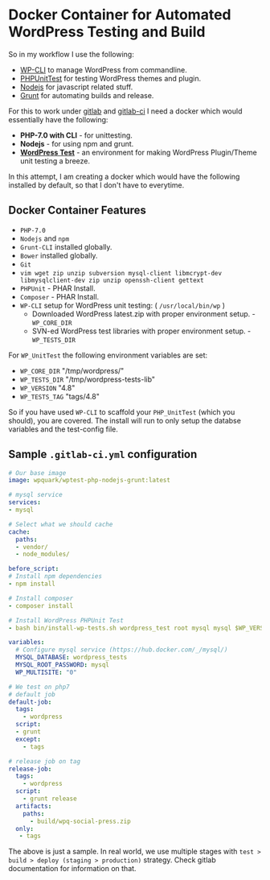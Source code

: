 # Docker Container for Automated WordPress Testing and Build

So in my workflow I use the following:

* [WP-CLI](http://wp-cli.org/) to manage WordPress from commandline.
* [PHPUnitTest](https://phpunit.de/) for testing WordPress themes and plugin.
* [Nodejs](https://nodejs.org/en/) for javascript related stuff.
* [Grunt](https://gruntjs.com/) for automating builds and release.

For this to work under [gitlab](https://about.gitlab.com/) and [gitlab-ci](https://about.gitlab.com/features/gitlab-ci-cd/) I need a docker which would essentially have the following:

* **PHP-7.0 with CLI** - for unittesting.
* **Nodejs** - for using npm and grunt.
* **[WordPress Test](https://make.wordpress.org/cli/handbook/plugin-unit-tests/)** - an environment for making WordPress Plugin/Theme unit testing a breeze.

In this attempt, I am creating a docker which would have the following installed by default, so that I don't have to everytime.

## Docker Container Features

* `PHP-7.0`
* `Nodejs` and `npm`
* `Grunt-CLI` installed globally.
* `Bower` installed globally.
* `Git`
* `vim wget zip unzip subversion mysql-client libmcrypt-dev libmysqlclient-dev zip unzip openssh-client gettext`
* `PHPUnit` - PHAR Install.
* `Composer` - PHAR Install.
* `WP-CLI` setup for WordPress unit testing: ( `/usr/local/bin/wp` )
	* Downloaded WordPress latest.zip with proper environment setup. - `WP_CORE_DIR`
	* SVN-ed WordPress test libraries with proper environment setup. - `WP_TESTS_DIR`

For `WP_UnitTest` the following environment variables are set:

* `WP_CORE_DIR` "/tmp/wordpress/"
* `WP_TESTS_DIR` "/tmp/wordpress-tests-lib"
* `WP_VERSION` "4.8"
* `WP_TESTS_TAG` "tags/4.8"

So if you have used `WP-CLI` to scaffold your `PHP_UnitTest` (which you should), you are covered. The install will run to only setup the databse variables and the test-config file.

## Sample `.gitlab-ci.yml` configuration

```yaml
# Our base image
image: wpquark/wptest-php-nodejs-grunt:latest

# mysql service
services:
- mysql

# Select what we should cache
cache:
  paths:
  - vendor/
  - node_modules/

before_script:
# Install npm dependencies
- npm install

# Install composer
- composer install

# Install WordPress PHPUnit Test
- bash bin/install-wp-tests.sh wordpress_test root mysql mysql $WP_VERSION

variables:
  # Configure mysql service (https://hub.docker.com/_/mysql/)
  MYSQL_DATABASE: wordpress_tests
  MYSQL_ROOT_PASSWORD: mysql
  WP_MULTISITE: "0"

# We test on php7
# default job
default-job:
  tags:
    - wordpress
  script:
  - grunt
  except:
    - tags

# release job on tag
release-job:
  tags:
    - wordpress
  script:
    - grunt release
  artifacts:
    paths:
      - build/wpq-social-press.zip
  only:
   - tags
```

The above is just a sample. In real world, we use multiple stages with `test > build > deploy (staging > production)` strategy. Check gitlab documentation for information on that.
